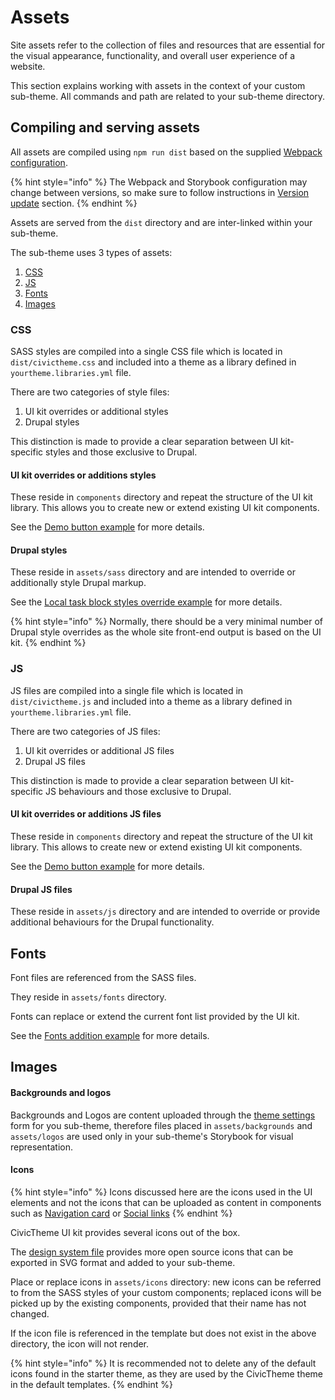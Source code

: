 # Assets

Site assets refer to the collection of files and resources that are essential for the visual appearance, functionality, and overall user experience of a website.

This section explains working with assets in the context of your custom sub-theme. All commands and path are related to your sub-theme directory.

## Compiling and serving assets

All assets are compiled using `npm run dist` based on the supplied [Webpack configuration](https://github.com/salsadigitalauorg/civictheme\_source/blob/develop/web/themes/contrib/civictheme/civictheme\_starter\_kit/webpack/webpack.common.js).&#x20;

{% hint style="info" %}
The Webpack and Storybook configuration may change between versions, so make sure to follow instructions in [Version update](version-update.md) section.
{% endhint %}

Assets are served from the `dist` directory and are inter-linked within your sub-theme.

The sub-theme uses 3 types of assets:

1. [CSS](assets.md#css)
2. [JS](assets.md#js)
3. [Fonts](assets.md#fonts)
4. [Images](assets.md#images)

### CSS

SASS styles are compiled into a single CSS file which is located in `dist/civictheme.css` and included into a theme as a library defined in `yourtheme.libraries.yml` file.

There are two categories of style files:

1. UI kit overrides or additional styles
2. Drupal styles

This distinction is made to provide a clear separation between UI kit-specific styles and those exclusive to Drupal.

#### UI kit overrides or additions styles

These reside in `components` directory and repeat the structure of the UI kit library. This allows you to create new or extend existing UI kit components.&#x20;

See the [Demo button example](https://github.com/salsadigitalauorg/civictheme\_source/tree/develop/web/themes/contrib/civictheme/civictheme\_starter\_kit/components/01-atoms/demo-button) for more details.

#### Drupal styles

These reside in `assets/sass` directory and are intended to override or additionally style Drupal markup.

See the [Local task block styles override example](https://github.com/salsadigitalauorg/civictheme\_source/blob/develop/web/themes/contrib/civictheme/civictheme\_starter\_kit/assets/sass/block/\_local-tasks.scss) for more details.

{% hint style="info" %}
Normally, there should be a very minimal number of Drupal style overrides as the whole site front-end output is based on the UI kit.
{% endhint %}

### JS

JS files are compiled into a single file which is located in `dist/civictheme.js` and included into a theme as a library defined in `yourtheme.libraries.yml` file.

There are two categories of JS files:

1. UI kit overrides or additional JS files
2. Drupal JS files

This distinction is made to provide a clear separation between UI kit-specific JS behaviours and those exclusive to Drupal.

#### UI kit overrides or additions JS files

These reside in `components` directory and repeat the structure of the UI kit library. This allows to create new or extend existing UI kit components.&#x20;

See the [Demo button example](https://github.com/salsadigitalauorg/civictheme\_source/tree/develop/web/themes/contrib/civictheme/civictheme\_starter\_kit/components/01-atoms/demo-button) for more details.

#### Drupal JS files

These reside in `assets/js` directory and are intended to override or provide additional behaviours for the Drupal functionality.

## Fonts

Font files are referenced from the SASS files.

They reside in `assets/fonts` directory.

Fonts can replace or extend the current font list provided by the UI kit.

See the [Fonts addition example](https://github.com/salsadigitalauorg/civictheme\_source/blob/develop/web/themes/contrib/civictheme/civictheme\_starter\_kit/components/variables.base.scss#L42) for more details.

## Images

#### Backgrounds and logos

Backgrounds and Logos are content uploaded through the [theme settings ](../../content-authoring/site-wide-configuration/theme-settings/)form for you sub-theme, therefore files placed in `assets/backgrounds` and `assets/logos` are used only in your sub-theme's Storybook for visual representation.

#### Icons

{% hint style="info" %}
Icons discussed here are the icons used in the UI elements and not the icons that can be uploaded as content in components such as [Navigation card](../../content-authoring/components/manual-list/navigation-card.md) or [Social links](broken-reference)
{% endhint %}

CivicTheme UI kit provides several icons out of the box.&#x20;

The [design system file](https://civictheme.io/figma) provides more open source icons that can be exported in SVG format and added to your sub-theme.

Place or replace icons in `assets/icons` directory: new icons can be referred to from the SASS styles of your custom components; replaced icons will be picked up by the existing components, provided that their name has not changed.

If the icon file is referenced in the template but does not exist in the above directory, the icon will not render.

{% hint style="info" %}
It is recommended not to delete any of the default icons found in the starter theme, as they are used by the CivicTheme theme in the default templates.
{% endhint %}

